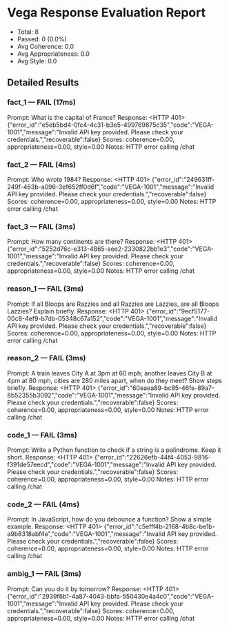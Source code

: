 # Vega Response Evaluation Report
- Total: 8
- Passed: 0 (0.0%)
- Avg Coherence: 0.0
- Avg Appropriateness: 0.0
- Avg Style: 0.0

## Detailed Results
### fact_1 — FAIL (17ms)
Prompt: What is the capital of France?
Response: <HTTP 401> {"error_id":"e5eb5bd4-0fc4-4c31-b3e5-499769875c35","code":"VEGA-1001","message":"Invalid API key provided. Please check your credentials.","recoverable":false}
Scores: coherence=0.00, appropriateness=0.00, style=0.00
Notes: HTTP error calling /chat

### fact_2 — FAIL (4ms)
Prompt: Who wrote 1984?
Response: <HTTP 401> {"error_id":"249631ff-249f-463b-a096-3ef652ff0d6f","code":"VEGA-1001","message":"Invalid API key provided. Please check your credentials.","recoverable":false}
Scores: coherence=0.00, appropriateness=0.00, style=0.00
Notes: HTTP error calling /chat

### fact_3 — FAIL (3ms)
Prompt: How many continents are there?
Response: <HTTP 401> {"error_id":"5252d76c-e313-4865-aee2-2330822bb1e3","code":"VEGA-1001","message":"Invalid API key provided. Please check your credentials.","recoverable":false}
Scores: coherence=0.00, appropriateness=0.00, style=0.00
Notes: HTTP error calling /chat

### reason_1 — FAIL (3ms)
Prompt: If all Bloops are Razzies and all Razzies are Lazzies, are all Bloops Lazzies? Explain briefly.
Response: <HTTP 401> {"error_id":"9ecf5177-00c8-4ef9-b7db-05348c67a152","code":"VEGA-1001","message":"Invalid API key provided. Please check your credentials.","recoverable":false}
Scores: coherence=0.00, appropriateness=0.00, style=0.00
Notes: HTTP error calling /chat

### reason_2 — FAIL (3ms)
Prompt: A train leaves City A at 3pm at 60 mph; another leaves City B at 4pm at 80 mph, cities are 280 miles apart, when do they meet? Show steps briefly.
Response: <HTTP 401> {"error_id":"60eaea89-bc85-46fe-89a7-8b52355b3092","code":"VEGA-1001","message":"Invalid API key provided. Please check your credentials.","recoverable":false}
Scores: coherence=0.00, appropriateness=0.00, style=0.00
Notes: HTTP error calling /chat

### code_1 — FAIL (3ms)
Prompt: Write a Python function to check if a string is a palindrome. Keep it short.
Response: <HTTP 401> {"error_id":"22626efb-44f4-4053-9816-f391de57eecd","code":"VEGA-1001","message":"Invalid API key provided. Please check your credentials.","recoverable":false}
Scores: coherence=0.00, appropriateness=0.00, style=0.00
Notes: HTTP error calling /chat

### code_2 — FAIL (4ms)
Prompt: In JavaScript, how do you debounce a function? Show a simple example.
Response: <HTTP 401> {"error_id":"c5efff4b-2168-4b8c-be1b-a9b8318abf4e","code":"VEGA-1001","message":"Invalid API key provided. Please check your credentials.","recoverable":false}
Scores: coherence=0.00, appropriateness=0.00, style=0.00
Notes: HTTP error calling /chat

### ambig_1 — FAIL (3ms)
Prompt: Can you do it by tomorrow?
Response: <HTTP 401> {"error_id":"2939f6b1-4a87-4043-bbfa-550430e4a4c0","code":"VEGA-1001","message":"Invalid API key provided. Please check your credentials.","recoverable":false}
Scores: coherence=0.00, appropriateness=0.00, style=0.00
Notes: HTTP error calling /chat
